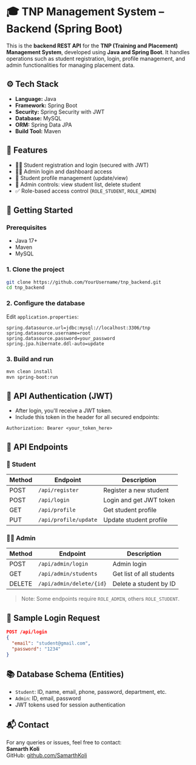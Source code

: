# 🎓 TNP Management System – Backend (Spring Boot)

This is the **backend REST API** for the **TNP (Training and Placement) Management System**, developed using **Java and Spring Boot**. It handles operations such as student registration, login, profile management, and admin functionalities for managing placement data.

## ⚙️ Tech Stack

- **Language:** Java  
- **Framework:** Spring Boot  
- **Security:** Spring Security with JWT  
- **Database:** MySQL  
- **ORM:** Spring Data JPA  
- **Build Tool:** Maven

## 📌 Features

- 👨‍🎓 Student registration and login (secured with JWT)
- 🧑‍💼 Admin login and dashboard access
- 📄 Student profile management (update/view)
- 📢 Admin controls: view student list, delete student
- ✅ Role-based access control (`ROLE_STUDENT`, `ROLE_ADMIN`)

## 🚀 Getting Started

### Prerequisites
- Java 17+
- Maven
- MySQL

### 1. Clone the project
```bash
git clone https://github.com/YourUsername/tnp_backend.git
cd tnp_backend
```

### 2. Configure the database
Edit `application.properties`:
```properties
spring.datasource.url=jdbc:mysql://localhost:3306/tnp
spring.datasource.username=root
spring.datasource.password=your_password
spring.jpa.hibernate.ddl-auto=update
```

### 3. Build and run
```bash
mvn clean install
mvn spring-boot:run
```

## 🔐 API Authentication (JWT)

- After login, you'll receive a JWT token.
- Include this token in the header for all secured endpoints:
```http
Authorization: Bearer <your_token_here>
```

## 📮 API Endpoints

### 🧑 Student

| Method | Endpoint                  | Description              |
|--------|---------------------------|--------------------------|
| POST   | `/api/register`           | Register a new student   |
| POST   | `/api/login`              | Login and get JWT token  |
| GET    | `/api/profile`            | Get student profile      |
| PUT    | `/api/profile/update`     | Update student profile   |

### 🧑‍💼 Admin

| Method | Endpoint                  | Description                  |
|--------|---------------------------|------------------------------|
| POST   | `/api/admin/login`        | Admin login                  |
| GET    | `/api/admin/students`     | Get list of all students     |
| DELETE | `/api/admin/delete/{id}`  | Delete a student by ID       |

> Note: Some endpoints require `ROLE_ADMIN`, others `ROLE_STUDENT`.

## 📌 Sample Login Request

```json
POST /api/login
{
  "email": "student@gmail.com",
  "password": "1234"
}
```

## 📚 Database Schema (Entities)

- `Student`: ID, name, email, phone, password, department, etc.
- `Admin`: ID, email, password
- JWT tokens used for session authentication

## 📬 Contact

For any queries or issues, feel free to contact:  
**Samarth Koli**  
GitHub: [github.com/SamarthKoli](https://github.com/SamarthKoli)